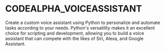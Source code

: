 # CODEALPHA_VOICEASSISTANT
Create a custom voice assistant using Python to
personalize and automate tasks according to your
needs. Python's versatility makes it an excellent choice
for scripting and development, allowing you to build a
voice assistant that can compete with the likes of Siri,
Alexa, and Google Assistant.
